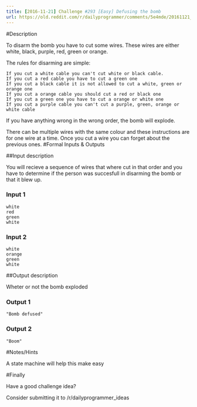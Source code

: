 ```yaml
---
title: [2016-11-21] Challenge #293 [Easy] Defusing the bomb
url: https://old.reddit.com/r/dailyprogrammer/comments/5e4mde/20161121_challenge_293_easy_defusing_the_bomb/
---
```


#Description

To disarm the bomb you have to cut some wires. These wires are either white, black, purple, red, green or orange.

The rules for disarming are simple:

    If you cut a white cable you can't cut white or black cable.
    If you cut a red cable you have to cut a green one
    If you cut a black cable it is not allowed to cut a white, green or orange one
    If you cut a orange cable you should cut a red or black one
    If you cut a green one you have to cut a orange or white one
    If you cut a purple cable you can't cut a purple, green, orange or white cable

If you have anything wrong in the wrong order, the bomb will explode. 


There can be multiple wires with the same colour and these instructions are for one wire at a time. Once you cut a wire you can forget about the previous ones. 
#Formal Inputs & Outputs

##Input description

You will recieve a sequence of wires that where cut in that order and you have to determine if the person was succesfull in disarming the bomb or that it blew up.


### Input 1

    white
    red
    green
    white

### Input 2

    white
    orange
    green
    white

##Output description

Wheter or not the bomb exploded

### Output 1

    "Bomb defused"

### Output 2

    "Boom"

#Notes/Hints

A state machine will help this make easy

#Finally

Have a good challenge idea?

Consider submitting it to /r/dailyprogrammer_ideas
